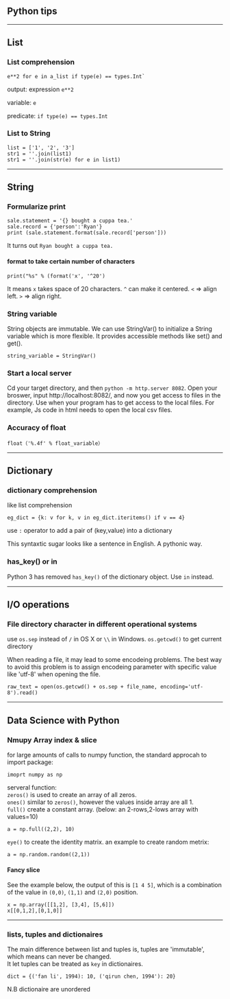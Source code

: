 ## Python tips

---
## List
### List comprehension

    e**2 for e in a_list if type(e) == types.Int`

output: expression `e**2`

variable: `e`

predicate: `if type(e) == types.Int`

### List to String
	list = ['1', '2', '3']
	str1 = ''.join(list1)
	str1 = ''.join(str(e) for e in list1)

---
## String
### Formularize print

    sale.statement = '{} bought a cuppa tea.'
    sale.record = {'person':'Ryan'}
    print (sale.statement.format(sale.record['person']))

It turns out `Ryan bought a cuppa tea.`
#### format to take certain number of characters
    print("%s" % (format('x', '^20')
It means `x` takes space of 20 characters.
`^` can make it centered. `<` => align left. `>` => align right.

### String variable
String objects are immutable.
We can use StringVar() to initialize a String variable which is more flexible. It provides accessible methods like set() and get().

    string_variable = StringVar()

### Start a local server
Cd your target directory, and then `python -m http.server 8082`.
Open your broswer, input http://localhost:8082/, and now you get access to files in the directory.
Use when your program has to get access to the local files. For example, Js code in html needs to open the local csv files.

### Accuracy of float
	float（'%.4f' % float_variable）

---
## Dictionary
### dictionary comprehension

like list comprehension

    eg_dict = {k: v for k, v in eg_dict.iteritems() if v == 4}
use `:` operator to add a pair of (key,value) into a dictionary

This syntaxtic sugar looks like a sentence in English. A pythonic way.

### has_key() or in
Python 3 has removed `has_key()` of the dictionary object. Use `in` instead.

---
## I/O operations
### File directory character in different operational systems
use `os.sep` instead of `/` in OS X or `\\` in Windows.
`os.getcwd()` to get current directory

When reading a file, it may lead to some encodeing problems.
The best way to avoid this problem is to assign encodeing parameter with specific value like 'utf-8' when opening the file.

    raw_text = open(os.getcwd() + os.sep + file_name, encoding='utf-8').read()

---
## Data Science with Python
### Nmupy Array index & slice
for large amounts of calls to numpy function, the standard approcah to import package:

    imoprt numpy as np

serveral function:<br>
`zeros()` is used to create an array of all zeros.<br>
`ones()` similar to `zeros()`, however the values inside array are all 1.<br>
`full()` create a  constant array. (below: an 2-rows,2-lows array with values=10)

    a = np.full((2,2), 10)

`eye()` to create the identity matrix.
an example to create random metrix:

    a = np.random.random((2,1))

#### Fancy slice
See the example below, the output of this is `[1 4 5]`, which is a combination of the value in `(0,0)`, `(1,1)` and `(2,0)` position.

    x = np.array([[1,2], [3,4], [5,6]])
    x[[0,1,2],[0,1,0]]

---
### lists, tuples and dictionaires
The main difference between list and tuples is, tuples are 'immutable', which means can never be changed.
<br>
It let tuples can be treated as `key` in dictionaires.

    dict = {('fan li', 1994): 10, ('qirun chen, 1994'): 20}

N.B dictionaire are unordered<br>




